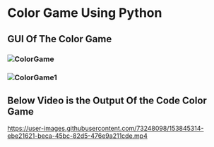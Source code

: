 # Color Game Using Python


## GUI Of The Color Game

### ![ColorGame](https://user-images.githubusercontent.com/73248098/153844919-86e7703f-91ed-40d3-9118-26fd70166867.png)
### ![ColorGame1](https://user-images.githubusercontent.com/73248098/153844936-b7fb22ef-3410-4a21-96d2-1b0e2f5766d6.png)

## Below Video is the Output Of the Code Color Game

https://user-images.githubusercontent.com/73248098/153845314-ebe21621-beca-45bc-82d5-476e9a211cde.mp4
